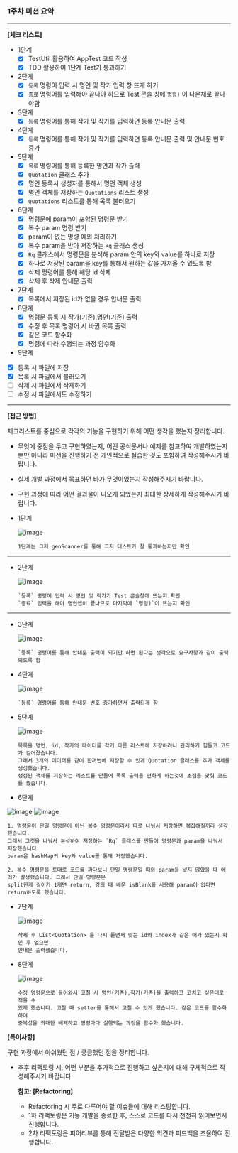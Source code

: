 ### 1주차 미션 요약

---

**[체크 리스트]**

- 1단계
  -[x] TestUtil 활용하여 AppTest 코드 작성
  -[x] TDD 활용하여 1단계 Test가 통과하기
- 2단계
  -[x] `등록` 명령어 입력 시 명언 및 작가 입력 창 뜨게 하기
  -[x] `종료` 명령어를 입력해야 끝나야 하므로 Test 콘솔 창에 `명령)` 이 나온채로 끝나야함 
- 3단계
  - [x] `등록` 명령어를 통해 작가 및 작가를 입력하면 등록 안내문 출력
- 4단계
  - [x] `등록` 명령어를 통해 작가 및 작가를 입력하면 등록 안내문 출력 및 안내문 번호 증가
- 5단계
  - [x] `목록` 명령어를 통해 등록한 명언과 작가 출력
  - [x] `Quotation` 클래스 추가 
  - [x] 명언 등록시 생성자를 통해서 명언 객체 생성
  - [x] 명언 객체를 저장하는 `Quotations` 리스트 생성
  - [x] `Quotations` 리스트를 통해 목록 불러오기
- 6단계
  - [x] 명령문에 param이 포함된 명령문 받기
  - [x] 복수 param 명령 받기
  - [x] param이 없는 명령 예외 처리하기
  - [x] 복수 param을 받아 저장하는 `Rq` 클래스 생성
  - [x] `Rq` 클래스에서 명령문을 분석해 param 안의 key와 value를 하나로 저장
  - [x] 하나로 저장된 param을 key를 통해서 원하는 값을 가져올 수 있도록 함
  - [x] 삭제 명령어를 통해 해당 id 삭제
  - [x] 삭제 후 삭제 안내문 출력
- 7단계
  - [x] 목록에서 저장된 id가 없을 경우 안내문 출력
- 8단계
  - [x] 명령문 등록 시 작가(기존),명언(기존) 출력
  - [x] 수정 후 목록 명령어 시 바뀐 목록 출력
  - [x] 같은 코드 함수화
  - [x] 명령에 따라 수행되는 과정 함수화
-  9단계
  - [x] 등록 시 파일에 저장
  - [x] 목록 시 파일에서 불러오기
  - [ ] 삭제 시 파일에서 삭제하기
  - [ ] 수정 시 파일에서도 수정하기
---

**[접근 방법]**

체크리스트를 중심으로 각각의 기능을 구현하기 위해 어떤 생각을 했는지 정리합니다.

- 무엇에 중점을 두고 구현하였는지, 어떤 공식문서나 예제를 참고하여 개발하였는지 뿐만 아니라 미션을 진행하기 전 개인적으로 실습한 것도 포함하여 작성해주시기 바랍니다.
- 실제 개발 과정에서 목표하던 바가 무엇이었는지 작성해주시기 바랍니다.
- 구현 과정에 따라 어떤 결과물이 나오게 되었는지 최대한 상세하게 작성해주시기 바랍니다.

- 1단계


  ![image](https://github.com/OhJeMIN/Mission_OhJeMin/assets/61536578/82365de4-a76a-4dec-ae6a-cc9c4f60e373)
  ```
  1단계는 그저 genScanner를 통해 그저 테스트가 잘 통과하는지만 확인
  ```
---
- 2단계


  ![image](https://github.com/OhJeMIN/Mission_OhJeMin/assets/61536578/b772a57b-f364-4182-a58d-925a0fd3de5c)
  ```
  `등록` 명령어 입력 시 명언 및 작가가 Test 콘솔창에 뜨는지 확인
  `종료` 입력을 해야 명언앱이 끝나므로 마지막에 `명령)`이 뜨는지 확인
  ```
---
- 3단계


  ![image](https://github.com/OhJeMIN/Mission_OhJeMin/assets/61536578/1b24d9fb-1593-4cd2-9c41-0929bbbc38d0)
  ```
  `등록` 명령어를 통해 안내문 출력이 되기만 하면 된다는 생각으로 요구사항과 같이 출력되도록 함
  ```
- 4단계


  ![image](https://github.com/OhJeMIN/Mission_OhJeMin/assets/61536578/91de67d7-b219-4146-b352-2573b58148d1)
  ```
  `등록` 명령어를 통해 안내문 번호 증가하면서 출력되게 함
  ```
- 5단계


  ![image](https://github.com/OhJeMIN/Mission_OhJeMin/assets/61536578/4313f811-7c07-4d34-97e9-83ce87559bc3)
  ```
  목록을 명언, id, 작가의 데이터를 각기 다른 리스트에 저장하려니 관리하기 힘들고 코드가 길어졌습니다.
  그래서 3개의 데이터를 같이 한꺼번에 저장할 수 있게 Quotation 클래스를 추가 객체를 생성했습니다.
  생성된 객체를 저장하는 리스트를 만들어 목록 출력을 편하게 하는것에 초점을 맞춰 코드를 짰습니다.
  ```

- 6단계


![image](https://github.com/OhJeMIN/Mission_OhJeMin/assets/61536578/cb6164fb-af68-45ec-bfca-be4764626805)
![image](https://github.com/OhJeMIN/Mission_OhJeMin/assets/61536578/cd02241d-0025-4ebf-9272-e12fcc131392)
  ```
  1. 명령문이 단일 명령문이 아닌 복수 명령문이라서 따로 나눠서 저장하면 복잡해질꺼라 생각했습니다.
  그래서 그것을 나눠서 분석하여 저장하는 `Rq` 클래스를 만들어 명령문과 param을 나눠서 저장했습니다.
  param은 hashMap의 key와 value를 통해 저장했습니다. 
  
  2. 복수 명령문을 토대로 코드를 짜다보니 단일 명령문일 때와 param을 넣지 않았을 때 에러가 발생했습니다. 그래서 단일 명령문은 
  split한게 길이가 1개면 return, 강의 때 배운 isBlank를 사용해 param이 없다면 return하도록 했습니다.
  ```

- 7단계


  ![image](https://github.com/OhJeMIN/Mission_OhJeMin/assets/61536578/8775a7ad-15f7-490c-be16-991416e96bc5)

  ```
  삭제 후 List<Quotation> 을 다시 돌면서 맞는 id와 index가 같은 애가 있는지 확인 후 없으면
  안내문 출력했습니다.
  ```

- 8단계


  ![image](https://github.com/OhJeMIN/Mission_OhJeMin/assets/61536578/1b26e6a6-6c2a-413c-baca-dcfde7c0e85e)

  ```
  수정 명령문으로 들어와서 고칠 시 명언(기존),작가(기존)을 출력하고 고치고 싶은대로 적을 수
  있게 했습니다. 고칠 때 setter를 통해서 고칠 수 있게 했습니다. 같은 코드를 함수화 하여 
  중복성을 최대한 배제하고 명령마다 실행되는 과정을 함수화 했습니다.
  ```
**[특이사항]**

구현 과정에서 아쉬웠던 점 / 궁금했던 점을 정리합니다.

- 추후 리팩토링 시, 어떤 부분을 추가적으로 진행하고 싶은지에 대해 구체적으로 작성해주시기 바랍니다.

  **참고: [Refactoring]**

    - Refactoring 시 주로 다루어야 할 이슈들에 대해 리스팅합니다.
    - 1차 리팩토링은 기능 개발을 종료한 후, 스스로 코드를 다시 천천히 읽어보면서 진행합니다.
    - 2차 리팩토링은 피어리뷰를 통해 전달받은 다양한 의견과 피드백을 조율하여 진행합니다.